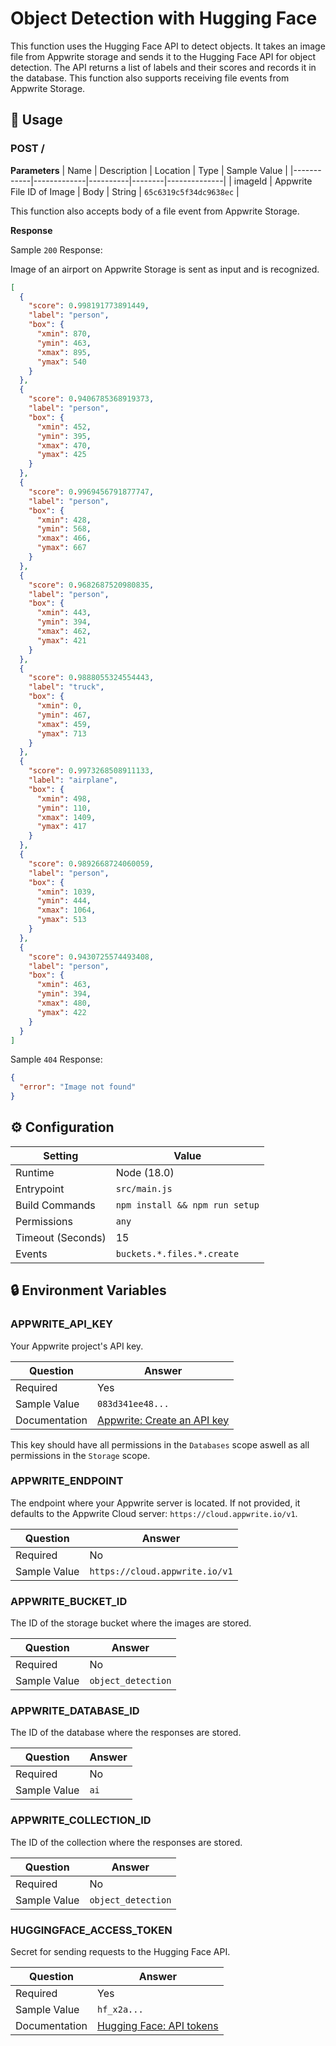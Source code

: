 # Object Detection with Hugging Face

This function uses the Hugging Face API to detect objects. It takes an image file from Appwrite storage and sends it to the Hugging Face API for object detection. The API returns a list of labels and their scores and records it in the database. This function also supports receiving file events from Appwrite Storage.

## 🧰 Usage

### POST /

**Parameters**
| Name | Description | Location | Type | Sample Value |
|------------|-------------|----------|--------|--------------|
| imageId | Appwrite File ID of Image | Body | String | `65c6319c5f34dc9638ec` |

This function also accepts body of a file event from Appwrite Storage.

**Response**

Sample `200` Response:

Image of an airport on Appwrite Storage is sent as input and is recognized.

```json
[
  {
    "score": 0.998191773891449,
    "label": "person",
    "box": {
      "xmin": 870,
      "ymin": 463,
      "xmax": 895,
      "ymax": 540
    }
  },
  {
    "score": 0.9406785368919373,
    "label": "person",
    "box": {
      "xmin": 452,
      "ymin": 395,
      "xmax": 470,
      "ymax": 425
    }
  },
  {
    "score": 0.9969456791877747,
    "label": "person",
    "box": {
      "xmin": 428,
      "ymin": 568,
      "xmax": 466,
      "ymax": 667
    }
  },
  {
    "score": 0.9682687520980835,
    "label": "person",
    "box": {
      "xmin": 443,
      "ymin": 394,
      "xmax": 462,
      "ymax": 421
    }
  },
  {
    "score": 0.9888055324554443,
    "label": "truck",
    "box": {
      "xmin": 0,
      "ymin": 467,
      "xmax": 459,
      "ymax": 713
    }
  },
  {
    "score": 0.9973268508911133,
    "label": "airplane",
    "box": {
      "xmin": 498,
      "ymin": 110,
      "xmax": 1409,
      "ymax": 417
    }
  },
  {
    "score": 0.9892668724060059,
    "label": "person",
    "box": {
      "xmin": 1039,
      "ymin": 444,
      "xmax": 1064,
      "ymax": 513
    }
  },
  {
    "score": 0.9430725574493408,
    "label": "person",
    "box": {
      "xmin": 463,
      "ymin": 394,
      "xmax": 480,
      "ymax": 422
    }
  }
]
```

Sample `404` Response:

```json
{
  "error": "Image not found"
}
```

## ⚙️ Configuration

| Setting           | Value                          |
| ----------------- | ------------------------------ |
| Runtime           | Node (18.0)                    |
| Entrypoint        | `src/main.js`                  |
| Build Commands    | `npm install && npm run setup` |
| Permissions       | `any`                          |
| Timeout (Seconds) | 15                             |
| Events            | `buckets.*.files.*.create`     |

## 🔒 Environment Variables

### APPWRITE_API_KEY

Your Appwrite project's API key.

| Question      | Answer                                                                                            |
| ------------- | ------------------------------------------------------------------------------------------------- |
| Required      | Yes                                                                                               |
| Sample Value  | `083d341ee48...`                                                                                  |
| Documentation | [Appwrite: Create an API key](https://appwrite.io/docs/advanced/platform/api-keys#create-api-key) |

This key should have all permissions in the `Databases` scope aswell as all permissions in the `Storage` scope.

### APPWRITE_ENDPOINT

The endpoint where your Appwrite server is located. If not provided, it defaults to the Appwrite Cloud server: `https://cloud.appwrite.io/v1`.

| Question     | Answer                         |
| ------------ | ------------------------------ |
| Required     | No                             |
| Sample Value | `https://cloud.appwrite.io/v1` |

### APPWRITE_BUCKET_ID

The ID of the storage bucket where the images are stored.

| Question     | Answer             |
| ------------ | ------------------ |
| Required     | No                 |
| Sample Value | `object_detection` |

### APPWRITE_DATABASE_ID

The ID of the database where the responses are stored.

| Question     | Answer |
| ------------ | ------ |
| Required     | No     |
| Sample Value | `ai`   |

### APPWRITE_COLLECTION_ID

The ID of the collection where the responses are stored.

| Question     | Answer             |
| ------------ | ------------------ |
| Required     | No                 |
| Sample Value | `object_detection` |

### HUGGINGFACE_ACCESS_TOKEN

Secret for sending requests to the Hugging Face API.

| Question      | Answer                                                                                                |
| ------------- | ----------------------------------------------------------------------------------------------------- |
| Required      | Yes                                                                                                   |
| Sample Value  | `hf_x2a...`                                                                                           |
| Documentation | [Hugging Face: API tokens](https://huggingface.co/docs/api-inference/en/quicktour#get-your-api-token) |
